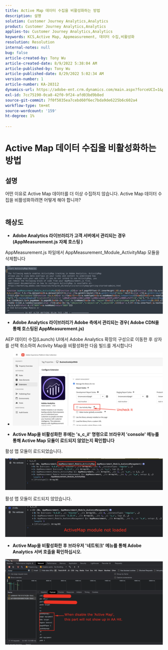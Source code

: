 ```yaml
---
title: Active Map 데이터 수집을 비활성화하는 방법
description: 설명
solution: Customer Journey Analytics,Analytics
product: Customer Journey Analytics,Analytics
applies-to: Customer Journey Analytics,Analytics
keywords: KCS,Active Map, Appmeasurement, 데이터 수집,비활성화
resolution: Resolution
internal-notes: null
bug: false
article-created-by: Tony Wu
article-created-date: 8/9/2022 5:38:04 AM
article-published-by: Tony Wu
article-published-date: 8/29/2022 5:02:34 AM
version-number: 1
article-number: KA-20312
dynamics-url: https://adobe-ent.crm.dynamics.com/main.aspx?forceUCI=1&pagetype=entityrecord&etn=knowledgearticle&id=6c2a8469-a517-ed11-b83e-002248086a73
exl-id: 7cc75190-0ca8-42f0-9f24-afd03bd9b8ed
source-git-commit: 7f0f5035ea7cebd60f6ec7bda9de6225b6c602a4
workflow-type: tm+mt
source-wordcount: '159'
ht-degree: 1%

---
```


# Active Map 데이터 수집을 비활성화하는 방법

## 설명

어떤 이유로 Active Map 데이터를 더 이상 수집하지 않습니다. Active Map 데이터 수집을 비활성화하려면 어떻게 해야 합니까?
<br> 

## 해상도


- <b>Adobe Analytics 라이브러리가 고객 서버에서 관리되는 경우(AppMeasurement.js 자체 호스팅 )</b>


AppMeasurement.js 파일에서 AppMeasurement_Module_ActivityMap 모듈을 삭제합니다

![](assets/afbc7944-b517-ed11-b83e-002248086a73.png)



- <b>Adobe Analytics 라이브러리가 Adobe 측에서 관리되는 경우( Adobe CDN을 통해 호스팅된 AppMeasurement.js)</b>


AEP 데이터 수집(Launch) UI에서 Adobe Analytics 확장의 구성으로 이동한 후 상자를 선택 취소하여 Activity Map을 비활성화한 다음 빌드를 게시합니다

- ![](assets/7ccff702-a717-ed11-b83e-002248086a73.png)




























- <b>Active Map을 비활성화한 후에는 &#39;s_c_il&#39; 명령으로 브라우저 &#39;console&#39; 메뉴를 통해 Active Map 모듈이 로드되지 않았는지 확인합니다</b>


활성 맵 모듈이 로드되었습니다.

![](assets/fae3dc70-b317-ed11-b83e-002248086a73.png)

활성 맵 모듈이 로드되지 않았습니다.

![](assets/27e433af-b317-ed11-b83e-002248086a73.png)

- <b>Active Map을 비활성화한 후 브라우저 &#39;네트워크&#39; 메뉴를 통해 Adobe Analytics 서버 호출을 확인하십시오</b>.


![](assets/7f84b7dc-3f27-ed11-9db1-00224808679b.png)
